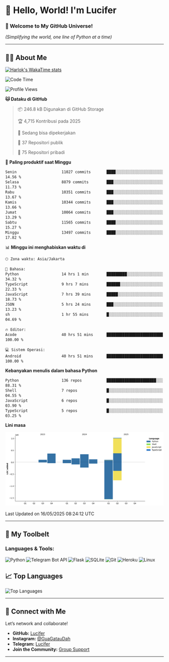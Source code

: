 # 👋 Hello, World! I'm Lucifer 

### 🚀 Welcome to My GitHub Universe!  
*(Simplifying the world, one line of Python at a time)*  

---

## 🧑‍💻 About Me


[![Harlok's WakaTime stats](https://github-readme-stats.vercel.app/api/wakatime?username=LuciferReborns)](https://github.com/jonesroot/github-readme-stats)


<!--START_SECTION:waka-->
![Code Time](http://img.shields.io/badge/Code%20Time-193%20hrs%2051%20mins-blue)

![Profile Views](http://img.shields.io/badge/Profil%20dilihat-11-blue)

**🐱 Dataku di GitHub** 

> 📦 246.8 kB Digunakan di GitHub Storage 
 > 
> 🏆 4,715 Kontribusi pada 2025
 > 
> 💼 Sedang bisa dipekerjakan
 > 
> 📜 37 Repositori publik 
 > 
> 🔑 75 Repositori pribadi 
 > 
📅 **Paling produktif saat Minggu** 

```text
Senin                    11027 commits       ████░░░░░░░░░░░░░░░░░░░░░   14.56 % 
Selasa                   8879 commits        ███░░░░░░░░░░░░░░░░░░░░░░   11.73 % 
Rabu                     10351 commits       ███░░░░░░░░░░░░░░░░░░░░░░   13.67 % 
Kamis                    10344 commits       ███░░░░░░░░░░░░░░░░░░░░░░   13.66 % 
Jumat                    10064 commits       ███░░░░░░░░░░░░░░░░░░░░░░   13.29 % 
Sabtu                    11565 commits       ████░░░░░░░░░░░░░░░░░░░░░   15.27 % 
Minggu                   13497 commits       ████░░░░░░░░░░░░░░░░░░░░░   17.82 % 
```


📊 **Minggu ini menghabiskan waktu di** 

```text
🕑︎ Zona waktu: Asia/Jakarta

💬 Bahasa: 
Python                   14 hrs 1 min        █████████░░░░░░░░░░░░░░░░   34.32 % 
TypeScript               9 hrs 7 mins        ██████░░░░░░░░░░░░░░░░░░░   22.33 % 
JavaScript               7 hrs 39 mins       █████░░░░░░░░░░░░░░░░░░░░   18.73 % 
JSON                     5 hrs 24 mins       ███░░░░░░░░░░░░░░░░░░░░░░   13.23 % 
sh                       1 hr 55 mins        █░░░░░░░░░░░░░░░░░░░░░░░░   04.69 % 

🔥 Editor: 
Acode                    40 hrs 51 mins      █████████████████████████   100.00 % 

💻 Sistem Operasi: 
Android                  40 hrs 51 mins      █████████████████████████   100.00 % 
```

**Kebanyakan menulis dalam bahasa Python** 

```text
Python                   136 repos           ██████████████████████░░░   88.31 % 
Shell                    7 repos             █░░░░░░░░░░░░░░░░░░░░░░░░   04.55 % 
JavaScript               6 repos             █░░░░░░░░░░░░░░░░░░░░░░░░   03.90 % 
TypeScript               5 repos             █░░░░░░░░░░░░░░░░░░░░░░░░   03.25 % 
```



**Lini masa**

![Lines of Code chart](https://raw.githubusercontent.com/jonesroot/jonesroot/main/assets/bar_graph.png)


 Last Updated on 16/05/2025 08:24:12 UTC
<!--END_SECTION:waka-->

---


## 🧰 My Toolbelt  

### Languages & Tools:  
![Python](https://img.shields.io/badge/-Python-3776AB?style=flat-square&logo=python&logoColor=white) ![Telegram Bot API](https://img.shields.io/badge/-Telegram%20Bot%20API-2CA5E0?style=flat-square&logo=telegram&logoColor=white) ![Flask](https://img.shields.io/badge/-Flask-000000?style=flat-square&logo=flask&logoColor=white) ![SQLite](https://img.shields.io/badge/-SQLite-003B57?style=flat-square&logo=sqlite&logoColor=white) ![Git](https://img.shields.io/badge/-Git-F05032?style=flat-square&logo=git&logoColor=white) ![Heroku](https://img.shields.io/badge/-Heroku-430098?style=flat-square&logo=heroku&logoColor=white) ![Linux](https://img.shields.io/badge/-Linux-FCC624?style=flat-square&logo=linux&logoColor=black)  


## 📈 Top Languages

![Top Languages](https://github-readme-stats.vercel.app/api/top-langs/?username=jonesroot&layout=compact&theme=tokyonight)  

---


## 🔗 Connect with Me  

Let’s network and collaborate!  
- **GitHub:** [Lucifer](https://github.com/jonesroot/jonesroot/blob/main/README.md)  
- **Instagram:** [@GuaGatauDah](https://instagram.com/guagataudah)  
- **Telegram:** [Lucifer](https://t.me/LuciferReborns)  
- **Join the Community:** [Group Support](https://t.me/GokilSupport)

---
